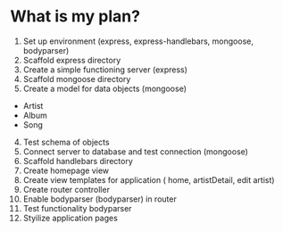 # What is my plan?

1. Set up environment (express, express-handlebars, mongoose, bodyparser)
2. Scaffold express directory
2. Create a simple functioning server (express)
2. Scaffold mongoose directory
2. Create a model for data objects (mongoose)
  - Artist
  - Album
  - Song
4. Test schema of objects
3. Connect server to database and test connection (mongoose)
4. Scaffold handlebars directory
5. Create homepage view
6. Create view templates for application ( home, artistDetail, edit artist)
7. Create router controller
8. Enable bodyparser (bodyparser) in router
9. Test functionality bodyparser 
9. Styilize application pages
